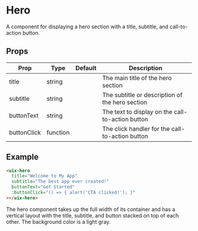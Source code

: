 # Hero

A component for displaying a hero section with a title, subtitle, and call-to-action button.

## Props

| Prop        | Type     | Default | Description                                 |
|-------------|----------|---------|---------------------------------------------|
| title       | string   |         | The main title of the hero section           |
| subtitle    | string   |         | The subtitle or description of the hero section |
| buttonText  | string   |         | The text to display on the call-to-action button |
| buttonClick | function |         | The click handler for the call-to-action button |

## Example

```html
<uix-hero
  title="Welcome to My App"
  subtitle="The best app ever created!"
  buttonText="Get Started"
  :buttonClick="() => { alert('CTA clicked!'); }"
></uix-hero>
```

The hero component takes up the full width of its container and has a vertical layout with the title, subtitle, and button stacked on top of each other. The background color is a light gray.